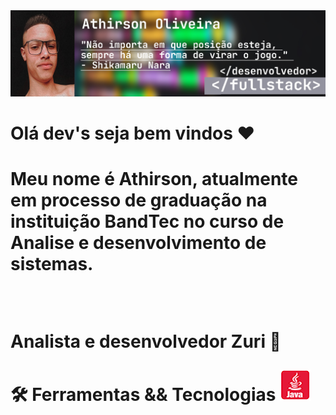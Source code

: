 <img src="github.jpg">
<h1>Olá dev's seja bem vindos &#9829;<h1>
  <p>Meu nome é Athirson, atualmente em processo de graduação na instituição BandTec no curso de Analise e desenvolvimento de sistemas.</p>
   <br> 
  <p>Analista e desenvolvedor Zuri 🚀</p>
  <b>🛠 Ferramentas && Tecnologias </b>
  <img style= "width: 50px!important;" src="java.png"/>


  

